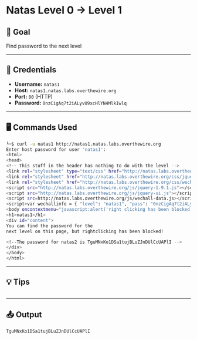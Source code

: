 # Natas Level 0 → Level 1 

## 🧠 Goal

Find password to the next level

---

## 🔐 Credentials

- **Username:** `natas1`  
- **Host:** `natas1.natas.labs.overthewire.org`   
- **Port:** `80` (HTTP)  
- **Password:** `0nzCigAq7t2iALyvU9xcHlYN4MlkIwlq` 

---

## 🖥️ Commands Used

```bash
└─$ curl -u natas1 http://natas1.natas.labs.overthewire.org
Enter host password for user 'natas1':
<html>
<head>
<!-- This stuff in the header has nothing to do with the level -->
<link rel="stylesheet" type="text/css" href="http://natas.labs.overthewire.org/css/level.css">
<link rel="stylesheet" href="http://natas.labs.overthewire.org/css/jquery-ui.css" />
<link rel="stylesheet" href="http://natas.labs.overthewire.org/css/wechall.css" />
<script src="http://natas.labs.overthewire.org/js/jquery-1.9.1.js"></script>
<script src="http://natas.labs.overthewire.org/js/jquery-ui.js"></script>
<script src=http://natas.labs.overthewire.org/js/wechall-data.js></script><script src="http://natas.labs.overthewire.org/js/wechall.js"></script>
<script>var wechallinfo = { "level": "natas1", "pass": "0nzCigAq7t2iALyvU9xcHlYN4MlkIwlq" };</script></head>
<body oncontextmenu="javascript:alert('right clicking has been blocked!');return false;">
<h1>natas1</h1>
<div id="content">
You can find the password for the
next level on this page, but rightclicking has been blocked!

<!--The password for natas2 is TguMNxKo1DSa1tujBLuZJnDUlCcUAPlI -->
</div>
</body>
</html>

```
___

## 💡 Tips
```bash

```
___

## 📤 Output
```bash
TguMNxKo1DSa1tujBLuZJnDUlCcUAPlI
```
